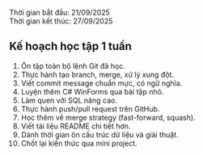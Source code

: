 Thời gian bắt đầu: 21/09/2025  
Thời gian kết thúc: 27/09/2025  

## Kế hoạch học tập 1 tuần
1. Ôn tập toàn bộ lệnh Git đã học.
2. Thực hành tạo branch, merge, xử lý xung đột.
3. Viết commit message chuẩn mực, có ngữ nghĩa.
4. Luyện thêm C# WinForms qua bài tập nhỏ.
5. Làm quen với SQL nâng cao.
6. Thực hành push/pull request trên GitHub.
7. Học thêm về merge strategy (fast-forward, squash).
8. Viết tài liệu README chi tiết hơn.
9. Dành thời gian ôn cấu trúc dữ liệu và giải thuật.
10. Chốt lại kiến thức qua mini project.
